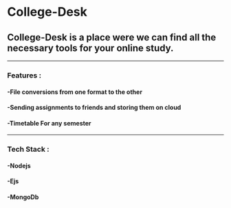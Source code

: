 # College-Desk

## College-Desk is a place were we can find all the necessary tools for your online study.

---

### Features :

#### -File conversions from one format to the other

#### -Sending assignments to friends and storing them on cloud

#### -Timetable For any semester

---

### Tech Stack :

#### -Nodejs

#### -Ejs

#### -MongoDb
